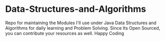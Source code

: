 # Data-Structures-and-Algorithms
Repo for maintaining the Modules I'll use under Java Data Structures and Algorithms for daily learning and Problem Solving. Since Its Open Sourced, you can contribute your resources as well. Happy Coding
